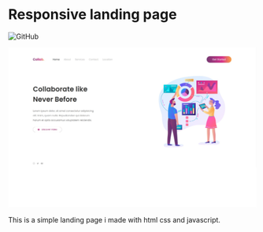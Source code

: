 # Responsive landing page

![GitHub](https://img.shields.io/github/license/thomasluizon/responsive-web-page)

![screenshot](./Screenshot.jpg)

This is a simple landing page i made with html css and javascript.
